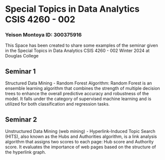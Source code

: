 # Special Topics in Data Analytics CSIS 4260 - 002
### Yeison Montoya ID: 300375916

This Space has been created to share some examples of the seminar given in the Special Topics in Data Analytics CSIS 4260 - 002 Winter 2024 at Douglas College


## Seminar 1
Structured Data Mining - Random Forest Algorithm: Random Forest is an ensemble learning algorithm that combines the strength of multiple decision trees to enhance the overall predictive accuracy and robustness of the model. It falls under the category of supervised machine learning and is utilized for both classification and regression tasks.

## Seminar 2
Unstructured Data Mining (web mining) - Hyperlink-Induced Topic Search (HITS), also known as the Hubs and Authorities algorithm, is a link analysis algorithm that assigns two scores to each page: Hub score and Authority score. It evaluates the importance of web pages based on the structure of the hyperlink graph.
